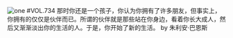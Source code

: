 ![one](http://image.wufazhuce.com/FrdOkKd3oVBovujRE4o2a69VZhu4)
#VOL.734
那时你还是一个孩子，你认为你拥有了许多朋友，但事实上，你拥有的仅仅是伙伴而已。所谓的伙伴就是那些站在你身边，看着你长大成人，然后又渐渐淡出你的生活的人。于是，你开始了新的生活。 by 朱利安·巴恩斯